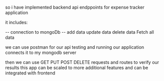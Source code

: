 so i have implemented  backend api endppoints for expense tracker application

it includes:

-- connection to mongoDb --
add data
update data
delete data
Fetch all data

we can use postman for our api testing and running our application connects it to my mongodb 
server

then we can use
GET
PUT
POST
DELETE
requests and routes to verify our results 
this app can be scaled to more additional features and can be integrated with frontend


















